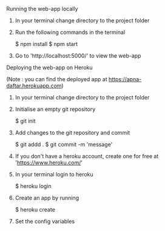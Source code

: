 Running the web-app locally

1) In your terminal change directory to the project folder

2) Run the following commands in the terminal

    $ npm install
    $ npm start
    
3) Go to 'http://localhost:5000/'  to view the web-app


Deploying the web-app on Heroku

(Note : you can find the deployed app at https://apna-daftar.herokuapp.com)

1) In your terminal change directory to the project folder

2) Initialise an empty git repository

    $ git init

3) Add changes to the git repository and commit

    $ git addd .
    $ git commit -m 'message'

4) If you don't have a heroku account, create one for free at 'https://www.heroku.com/'

5) In your terminal login to heroku

    $ heroku login

6) Create an app by running

    $ heroku create

7) Set the config variables









